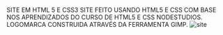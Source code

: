 SITE EM HTML 5 E CSS3
SITE FEITO USANDO HTML5 E CSS COM BASE NOS APRENDIZADOS DO CURSO DE HTML5 E CSS NODESTUDIOS. LOGOMARCA CONSTRUIDA ATRAVÉS DA FERRAMENTA GIMP.
![site](https://user-images.githubusercontent.com/81111102/113064072-ba2ea480-918c-11eb-8058-37c4b4ecb3c5.jpg)
